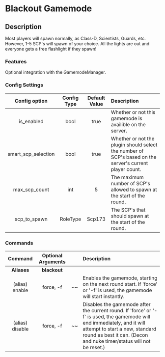 Blackout Gamemode
======
## Description
Most players will spawn normally, as Class-D, Scientists, Guards, etc. However, 1-5 SCP's will spawn of your choice. All the lights are out and everyone gets a free flashlight if they spawn!

### Features
Optional integration with the GamemodeManager.

### Config Settings
Config option | Config Type | Default Value | Description
:---: | :---: | :---: | :------
is_enabled | bool | true | Whether or not this gamemode is availible on the server.
smart_scp_selection | bool | true | Whether or not the plugin should select the number of SCP's based on the server's current player count.
max_scp_count | int | 5 | The maximum number of SCP's allowed to spawn at the start of the round.
scp_to_spawn | RoleType | Scp173 | The SCP's that should spawn at the start of the round.

### Commands
Command | Optional Arguments | | Description
:---: | :---: | :---: | :------
**Aliases** | **blackout**
(alias) enable | force, -f | ~~ | Enables the gamemode, starting on the next round start. If 'force' or '-f' is used, the gamemode will start instantly.
(alias) disable | force, -f | ~~ | Disables the gamemode after the current round. If 'force' or '-f' is used, the gamemode will end immediately, and it will attempt to start a new, standard round as best it can. (Decon and nuke timer/status will not be reset.)
